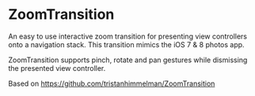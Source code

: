 ZoomTransition
==============

An easy to use interactive zoom transition for presenting view controllers onto a navigation stack. This transition mimics the iOS 7 & 8 photos app. 

ZoomTransition supports pinch, rotate and pan gestures while dismissing the presented view controller. 

Based on  https://github.com/tristanhimmelman/ZoomTransition